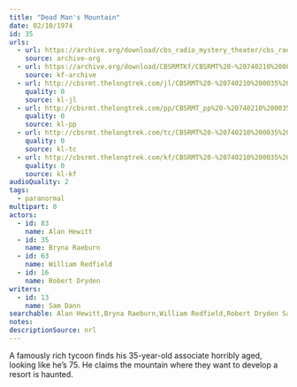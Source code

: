 ```yaml
---
title: "Dead Man's Mountain"
date: 02/10/1974
id: 35
urls: 
  - url: https://archive.org/download/cbs_radio_mystery_theater/cbs_radio_mystery_theater-0001-0050.zip/cbs_radio_mystery_theater-0001-0050%2Fcbsrmt_0035_deadmans_mountain.mp3
    source: archive-org
  - url: https://archive.org/download/CBSRMTKf/CBSRMT%20-%20740210%200035%20Dead%20Man%27s%20Mountain_kf.mp3
    source: kf-archive
  - url: http://cbsrmt.thelongtrek.com/jl/CBSRMT%20-%20740210%200035%20Dead%20Man%27s%20Mountain_jl.mp3
    quality: 0
    source: kl-jl
  - url: http://cbsrmt.thelongtrek.com/pp/CBSRMT_pp%20-%20740210%200035%20Dead%20Man%27s%20Mountain.mp3
    quality: 0
    source: kl-pp
  - url: http://cbsrmt.thelongtrek.com/tc/CBSRMT%20-%20740210%200035%20Dead%20Man%27s%20Mountain_tc.mp3
    quality: 0
    source: kl-tc
  - url: http://cbsrmt.thelongtrek.com/kf/CBSRMT%20-%20740210%200035%20Dead%20Man%27s%20Mountain_kf.mp3
    quality: 0
    source: kl-kf
audioQuality: 2
tags: 
  - paranormal
multipart: 0
actors:  
  - id: 83
    name: Alan Hewitt  
  - id: 35
    name: Bryna Raeburn  
  - id: 63
    name: William Redfield  
  - id: 16
    name: Robert Dryden
writers:  
  - id: 13
    name: Sam Dann
searchable: Alan Hewitt,Bryna Raeburn,William Redfield,Robert Dryden Sam Dann
notes: 
descriptionSource: nrl
---
```

A famously rich tycoon finds his 35-year-old associate horribly aged, looking like he’s 75. He claims the mountain where they want to develop a resort is haunted.